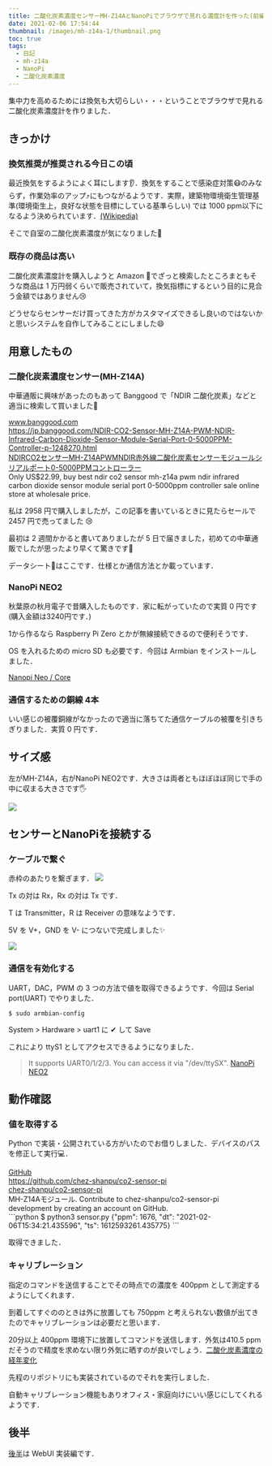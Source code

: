 ```yaml
---
title: 二酸化炭素濃度センサーMH-Z14AとNanoPiでブラウザで見れる濃度計を作った(前編)
date: 2021-02-06 17:54:44
thumbnail: /images/mh-z14a-1/thumbnail.png
toc: true
tags:
  - 日記
  - mh-z14a
  - NanoPi
  - 二酸化炭素濃度
---
```


集中力を高めるためには換気も大切らしい・・・ということでブラウザで見れる二酸化炭素濃度計を作りました．

<!-- more -->

## きっかけ
### 換気推奨が推奨される今日この頃

最近換気をするようによく耳にします👂．換気をすることで感染症対策😷のみならず，作業効率のアップ⤴️にもつながるようです．実際，建築物環境衛生管理基準(環境衛生上，良好な状態を目標にしている基準らしい) では 1000 ppm以下になるよう決められています．[(Wikipedia)](https://ja.wikipedia.org/wiki/%E5%BB%BA%E7%AF%89%E7%89%A9%E7%92%B0%E5%A2%83%E8%A1%9B%E7%94%9F%E7%AE%A1%E7%90%86%E5%9F%BA%E6%BA%96)

そこで自室の二酸化炭素濃度が気になりました👀

### 既存の商品は高い

二酸化炭素濃度計を購入しようと Amazon 🛒でざっと検索したところまともそうな商品は 1 万円弱くらいで販売されていて，換気指標にするという目的に見合う金額ではありません😢

どうせならセンサーだけ買ってきた方がカスタマイズできるし良いのではないかと思いシステムを自作してみることにしました😄


## 用意したもの

### 二酸化炭素濃度センサー(MH-Z14A)

中華通販に興味があったのもあって Banggood で「NDIR 二酸化炭素」などと適当に検索して買いました💸

<div class="bcard-wrapper"><span class="bcard-header"><div class="bcard-site"><a href="https://jp.banggood.com/NDIR-CO2-Sensor-MH-Z14A-PWM-NDIR-Infrared-Carbon-Dioxide-Sensor-Module-Serial-Port-0-5000PPM-Controller-p-1248270.html" rel="nofollow" target="_blank">www.banggood.com</a></div><div class="bcard-url"><a href="https://jp.banggood.com/NDIR-CO2-Sensor-MH-Z14A-PWM-NDIR-Infrared-Carbon-Dioxide-Sensor-Module-Serial-Port-0-5000PPM-Controller-p-1248270.html" rel="nofollow" target="_blank">https://jp.banggood.com/NDIR-CO2-Sensor-MH-Z14A-PWM-NDIR-Infrared-Carbon-Dioxide-Sensor-Module-Serial-Port-0-5000PPM-Controller-p-1248270.html</a></div></span><span class="bcard-main"><div class="bcard-title"><a href="https://jp.banggood.com/NDIR-CO2-Sensor-MH-Z14A-PWM-NDIR-Infrared-Carbon-Dioxide-Sensor-Module-Serial-Port-0-5000PPM-Controller-p-1248270.html" rel="nofollow" target="_blank">NDIRCO2センサーMH-Z14APWMNDIR赤外線二酸化炭素センサーモジュールシリアルポート0-5000PPMコントローラー</a></div><div class="bcard-description">Only US$22.99, buy best ndir co2 sensor mh-z14a pwm ndir infrared carbon dioxide sensor module serial port 0-5000ppm controller sale online store at wholesale price.</div></span></div>

私は 2958 円で購入しましたが，この記事を書いているときに見たらセールで 2457 円で売ってました 😢

最初は 2 週間かかると書いてありましたが 5 日で届きました，初めての中華通販でしたが思ったより早くて驚きです💨

データシート📖はここです．仕様とか通信方法とか載っています．

[](https://www.winsen-sensor.com/d/files/MH-Z14A.pdf)


### NanoPi NEO2 

秋葉原の秋月電子で昔購入したものです．家に転がっていたので実質 0 円です(購入金額は3240円です．)

1から作るなら Raspberry Pi Zero とかが無線接続できるので便利そうです．

OS を入れるための micro SD も必要です．今回は Armbian をインストールしました．

[Nanopi Neo / Core](https://www.armbian.com/nanopi-neo/)

### 通信するための銅線 4本

いい感じの被覆銅線がなかったので適当に落ちてた通信ケーブルの被覆を引きちぎりました．実質 0 円です．

## サイズ感

左がMH-Z14A，右がNanoPi NEO2です．大きさは両者ともほぼほぼ同じで手の中に収まる大きさです🖐

![](/images/mh-z14a-1/1.png)

## センサーとNanoPiを接続する



### ケーブルで繋ぐ

赤枠のあたりを繋ぎます．
![](/images/mh-z14a-1/2.png)

Tx の対は Rx，Rx の対は Tx です．

T は Transmitter，R は Receiver の意味なようです．

5V を V+，GND を V- につないで完成しました✨

![](/images/mh-z14a-1/3.png)

### 通信を有効化する

UART，DAC，PWM の 3 つの方法で値を取得できるようです．今回は Serial port(UART) でやりました．

`$ sudo armbian-config`

System > Hardware > uart1 に ✔ して Save

これにより ttyS1 としてアクセスできるようになりました．

> It supports UART0/1/2/3. You can access it via "/dev/ttySX".
[NanoPi NEO2](http://wiki.friendlyarm.com/wiki/index.php/NanoPi_NEO2)

## 動作確認
### 値を取得する
Python で実装・公開されている方がいたのでお借りしました．デバイスのパスを修正して実行💻．


<div class="bcard-wrapper"><span class="bcard-header"><div class="bcard-site"><a href="https://github.com/chez-shanpu/co2-sensor-pi" rel="nofollow" target="_blank">GitHub</a></div><div class="bcard-url"><a href="https://github.com/chez-shanpu/co2-sensor-pi" rel="nofollow" target="_blank">https://github.com/chez-shanpu/co2-sensor-pi</a></div></span><span class="bcard-main"><div class="bcard-title"><a href="https://github.com/chez-shanpu/co2-sensor-pi" rel="nofollow" target="_blank">chez-shanpu/co2-sensor-pi</a></div><div class="bcard-description">MH-Z14Aモジュール. Contribute to chez-shanpu/co2-sensor-pi development by creating an account on GitHub.</div></span></div>
```python
$ python3 sensor.py
{"ppm": 1676, "dt": "2021-02-06T15:34:21.435596", "ts": 1612593261.435775}
```

取得できました．

### キャリブレーション

指定のコマンドを送信することでその時点での濃度を 400ppm として測定するようにしてくれます．

到着してすぐののときは外に放置しても 750ppm と考えられない数値が出てきたのでキャリブレーションは必要だと思います．

20分以上 400ppm 環境下に放置してコマンドを送信します．外気は410.5 ppm だそうので精度を求めない限り外気に晒すのが良いでしょう．[二酸化炭素濃度の経年変化](https://ds.data.jma.go.jp/ghg/kanshi/ghgp/co2_trend.html)

先程のリポジトリにも実装されているのでそれを実行しました．

自動キャリブレーション機能もありオフィス・家庭向けにいい感じにしてくれるようです．





## 後半

[後半](http://unyacat.net/2021/02/07/mh-z14a-2/)は WebUI 実装編です．

